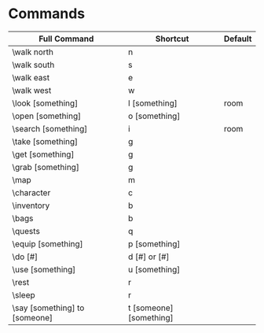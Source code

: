 # Commands


Full Command                  | Shortcut                | Default
------------------------------|-------------------------|---------
\walk north                   | n                       |       
\walk south                   | s                       | 
\walk east                    | e                       |
\walk west                    | w                       | 
\look [something]             | l [something]           | room
\open [something]             | o [something]           | 
\search [something]           | i                       | room
\take [something]             | g                       | 
\get [something]              | g                       | 
\grab [something]             | g                       | 
\map                          | m                       |  
\character                    | c                       | 
\inventory                    | b                       | 
\bags                         | b                       | 
\quests                       | q                       | 
\equip [something]            | p [something]           | 
\do [#]                       | d [#] or [#]            |  
\use [something]              | u [something]           | 
\rest                         | r                       | 
\sleep                        | r                       | 
\say [something] to [someone] | t [someone] [something] | 
